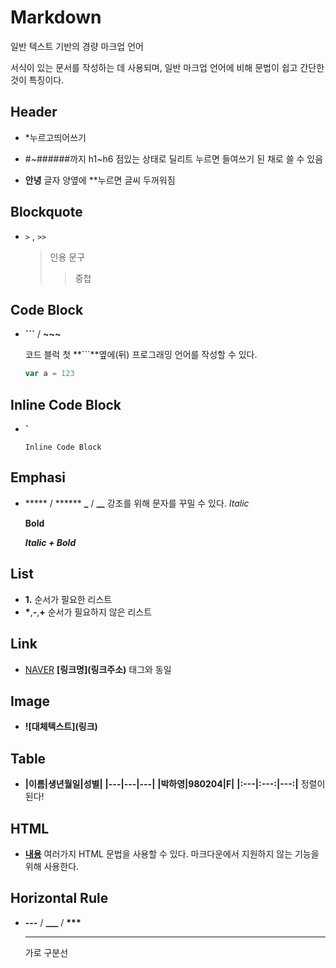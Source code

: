 # Markdown

일반 텍스트 기반의 경량 마크업 언어

서식이 있는 문서를 작성하는 데 사용되며, 일반 마크업 언어에 비해 문법이 쉽고 간단한 것이 특징이다.

## Header

* *누르고띄어쓰기
* #~######까지 h1~h6
  점있는 상태로 딜리트 누르면 들여쓰기 된 채로 쓸 수 있음

* **안녕** 글자 양옆에 **누르면 글씨 두꺼워짐

## Blockquote

* `>` , `>>`

  > 인용 문구
  >
  > > 중첩

## Code Block

* **```** / **~~~**

  코드 블럭
  첫 **```**옆에(뒤) 프로그래밍 언어를 작성할 수 있다.

  ```js
  var a = 123
  ```
  

## Inline Code Block

* **`**

  `Inline Code Block`

## Emphasi

* ***** / ******
  **_** / **__**
  강조를 위해 문자를 꾸밀 수 있다.
  *Italic*

  __Bold__

  **_Italic + Bold_**

## List

* **1.**
  순서가 필요한 리스트
* __*__,**-**,**+**
  순서가 필요하지 않은 리스트

## Link

* [NAVER](https://www.naver.com)
  **[링크명]**__(링크주소)__
  <a> 태그와 동일

## Image

* **![대체텍스트]**__(링크)__

## Table

* **|이름|생년월일|성별|**
  **|---|---|---|**
  **|박하영|980204|F|**
  **|:---|:---:|---:|** 정렬이 된다!

## HTML

* __<u>내용</u>__
  여러가지 HTML 문법을 사용할 수 있다.
  마크다운에서 지원하지 않는 기능을 위해 사용한다.

## Horizontal Rule

* **---** / **___** / __***__

  ---

  가로 구분선

##
